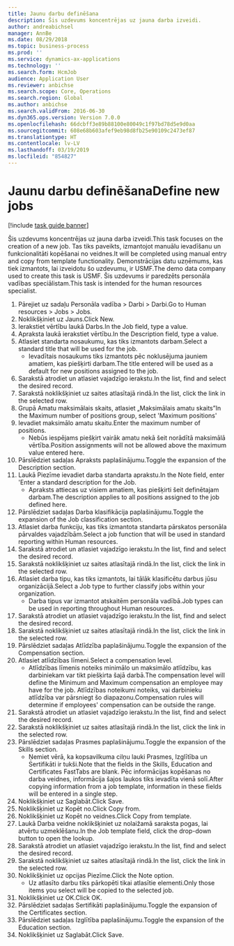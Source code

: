 ```yaml
---
title: Jaunu darbu definēšana
description: Šis uzdevums koncentrējas uz jauna darba izveidi.
author: andreabichsel
manager: AnnBe
ms.date: 08/29/2018
ms.topic: business-process
ms.prod: ''
ms.service: dynamics-ax-applications
ms.technology: ''
ms.search.form: HcmJob
audience: Application User
ms.reviewer: anbichse
ms.search.scope: Core, Operations
ms.search.region: Global
ms.author: anbichse
ms.search.validFrom: 2016-06-30
ms.dyn365.ops.version: Version 7.0.0
ms.openlocfilehash: 66dcbff3e89b88100e80049c1f97bd78d5e9d0aa
ms.sourcegitcommit: 608e68b603afef9eb98d8fb25e90109c2473ef87
ms.translationtype: HT
ms.contentlocale: lv-LV
ms.lasthandoff: 03/19/2019
ms.locfileid: "854827"
---
```

# <a name="define-new-jobs"></a><span data-ttu-id="4e0e0-103">Jaunu darbu definēšana</span><span class="sxs-lookup"><span data-stu-id="4e0e0-103">Define new jobs</span></span>

[!include [task guide banner](../../includes/task-guide-banner.md)]

<span data-ttu-id="4e0e0-104">Šis uzdevums koncentrējas uz jauna darba izveidi.</span><span class="sxs-lookup"><span data-stu-id="4e0e0-104">This task focuses on the creation of a new job.</span></span> <span data-ttu-id="4e0e0-105">Tas tiks paveikts, izmantojot manuālu ievadīšanu un funkcionalitāti kopēšanai no veidnes.</span><span class="sxs-lookup"><span data-stu-id="4e0e0-105">It will be completed using manual entry and copy from template functionality.</span></span> <span data-ttu-id="4e0e0-106">Demonstrācijas datu uzņēmums, kas tiek izmantots, lai izveidotu šo uzdevumu, ir USMF.</span><span class="sxs-lookup"><span data-stu-id="4e0e0-106">The demo data company used to create this task is USMF.</span></span> <span data-ttu-id="4e0e0-107">Šis uzdevums ir paredzēts personāla vadības speciālistam.</span><span class="sxs-lookup"><span data-stu-id="4e0e0-107">This task is intended for the human resources specialist.</span></span>

1. <span data-ttu-id="4e0e0-108">Pārejiet uz sadaļu Personāla vadība > Darbi > Darbi.</span><span class="sxs-lookup"><span data-stu-id="4e0e0-108">Go to Human resources > Jobs > Jobs.</span></span>
2. <span data-ttu-id="4e0e0-109">Noklikšķiniet uz Jauns.</span><span class="sxs-lookup"><span data-stu-id="4e0e0-109">Click New.</span></span>
3. <span data-ttu-id="4e0e0-110">Ierakstiet vērtību laukā Darbs.</span><span class="sxs-lookup"><span data-stu-id="4e0e0-110">In the Job field, type a value.</span></span>
4. <span data-ttu-id="4e0e0-111">Apraksta laukā ierakstiet vērtību.</span><span class="sxs-lookup"><span data-stu-id="4e0e0-111">In the Description field, type a value.</span></span>
5. <span data-ttu-id="4e0e0-112">Atlasiet standarta nosaukumu, kas tiks izmantots darbam.</span><span class="sxs-lookup"><span data-stu-id="4e0e0-112">Select a standard title that will be used for the job.</span></span> 
    * <span data-ttu-id="4e0e0-113">Ievadītais nosaukums tiks izmantots pēc noklusējuma jauniem amatiem, kas piešķirti darbam.</span><span class="sxs-lookup"><span data-stu-id="4e0e0-113">The title entered will be used as a default for new positions assigned to the job.</span></span>  
6. <span data-ttu-id="4e0e0-114">Sarakstā atrodiet un atlasiet vajadzīgo ierakstu.</span><span class="sxs-lookup"><span data-stu-id="4e0e0-114">In the list, find and select the desired record.</span></span>
7. <span data-ttu-id="4e0e0-115">Sarakstā noklikšķiniet uz saites atlasītajā rindā.</span><span class="sxs-lookup"><span data-stu-id="4e0e0-115">In the list, click the link in the selected row.</span></span>
8. <span data-ttu-id="4e0e0-116">Grupā Amatu maksimālais skaits, atlasiet „Maksimālais amatu skaits”</span><span class="sxs-lookup"><span data-stu-id="4e0e0-116">In the Maximum number of positions group, select 'Maximum positions'</span></span>
9. <span data-ttu-id="4e0e0-117">Ievadiet maksimālo amatu skaitu.</span><span class="sxs-lookup"><span data-stu-id="4e0e0-117">Enter the maximum number of positions.</span></span> 
    * <span data-ttu-id="4e0e0-118">Nebūs iespējams piešķirt vairāk amatu nekā šeit norādītā maksimālā vērtība.</span><span class="sxs-lookup"><span data-stu-id="4e0e0-118">Position assignments will not be allowed above the maximum value entered here.</span></span>  
10. <span data-ttu-id="4e0e0-119">Pārslēdziet sadaļas Apraksts paplašinājumu.</span><span class="sxs-lookup"><span data-stu-id="4e0e0-119">Toggle the expansion of the Description section.</span></span>
11. <span data-ttu-id="4e0e0-120">Laukā Piezīme ievadiet darba standarta aprakstu.</span><span class="sxs-lookup"><span data-stu-id="4e0e0-120">In the Note field, enter 'Enter a standard description for the Job.</span></span>
    * <span data-ttu-id="4e0e0-121">Apraksts attiecas uz visiem amatiem, kas piešķirti šeit definētajam darbam.</span><span class="sxs-lookup"><span data-stu-id="4e0e0-121">The description applies to all positions assigned to the job defined here.</span></span>  
12. <span data-ttu-id="4e0e0-122">Pārslēdziet sadaļas Darba klasifikācija paplašinājumu.</span><span class="sxs-lookup"><span data-stu-id="4e0e0-122">Toggle the expansion of the Job classification section.</span></span>
13. <span data-ttu-id="4e0e0-123">Atlasiet darba funkciju, kas tiks izmantota standarta pārskatos personāla pārvaldes vajadzībām.</span><span class="sxs-lookup"><span data-stu-id="4e0e0-123">Select a job function that will be used in standard reporting within Human resources.</span></span>
14. <span data-ttu-id="4e0e0-124">Sarakstā atrodiet un atlasiet vajadzīgo ierakstu.</span><span class="sxs-lookup"><span data-stu-id="4e0e0-124">In the list, find and select the desired record.</span></span>
15. <span data-ttu-id="4e0e0-125">Sarakstā noklikšķiniet uz saites atlasītajā rindā.</span><span class="sxs-lookup"><span data-stu-id="4e0e0-125">In the list, click the link in the selected row.</span></span>
16. <span data-ttu-id="4e0e0-126">Atlasiet darba tipu, kas tiks izmantots, lai tālāk klasificētu darbus jūsu organizācijā.</span><span class="sxs-lookup"><span data-stu-id="4e0e0-126">Select a Job type to further classify jobs within your organization.</span></span> 
    * <span data-ttu-id="4e0e0-127">Darba tipus var izmantot atskaitēm personāla vadībā.</span><span class="sxs-lookup"><span data-stu-id="4e0e0-127">Job types can be used in reporting throughout Human resources.</span></span>  
17. <span data-ttu-id="4e0e0-128">Sarakstā atrodiet un atlasiet vajadzīgo ierakstu.</span><span class="sxs-lookup"><span data-stu-id="4e0e0-128">In the list, find and select the desired record.</span></span>
18. <span data-ttu-id="4e0e0-129">Sarakstā noklikšķiniet uz saites atlasītajā rindā.</span><span class="sxs-lookup"><span data-stu-id="4e0e0-129">In the list, click the link in the selected row.</span></span>
19. <span data-ttu-id="4e0e0-130">Pārslēdziet sadaļas Atlīdzība paplašinājumu.</span><span class="sxs-lookup"><span data-stu-id="4e0e0-130">Toggle the expansion of the Compensation section.</span></span>
20. <span data-ttu-id="4e0e0-131">Atlasiet atlīdzības līmeni.</span><span class="sxs-lookup"><span data-stu-id="4e0e0-131">Select a compensation level.</span></span>
    * <span data-ttu-id="4e0e0-132">Atlīdzības līmenis noteiks minimālo un maksimālo atlīdzību, kas darbiniekam var tikt piešķirta šajā darbā.</span><span class="sxs-lookup"><span data-stu-id="4e0e0-132">The compensation level will define the Minimum and Maximum compensation an employee may have for the job.</span></span> <span data-ttu-id="4e0e0-133">Atlīdzības noteikumi noteiks, vai darbinieku atlīdzība var pārsniegt šo diapazonu.</span><span class="sxs-lookup"><span data-stu-id="4e0e0-133">Compensation rules will determine if employees' compensation can be outside the range.</span></span>  
21. <span data-ttu-id="4e0e0-134">Sarakstā atrodiet un atlasiet vajadzīgo ierakstu.</span><span class="sxs-lookup"><span data-stu-id="4e0e0-134">In the list, find and select the desired record.</span></span>
22. <span data-ttu-id="4e0e0-135">Sarakstā noklikšķiniet uz saites atlasītajā rindā.</span><span class="sxs-lookup"><span data-stu-id="4e0e0-135">In the list, click the link in the selected row.</span></span>
23. <span data-ttu-id="4e0e0-136">Pārslēdziet sadaļas Prasmes paplašinājumu.</span><span class="sxs-lookup"><span data-stu-id="4e0e0-136">Toggle the expansion of the Skills section.</span></span>
    * <span data-ttu-id="4e0e0-137">Ņemiet vērā, ka kopsavilkuma cilņu lauki Prasmes, Izglītība un Sertifikāti ir tukši.</span><span class="sxs-lookup"><span data-stu-id="4e0e0-137">Note that the fields in the Skills, Education and Certificates FastTabs are blank.</span></span> <span data-ttu-id="4e0e0-138">Pēc informācijas kopēšanas no darba veidnes, informācija šajos laukos tiks ievadīta vienā solī.</span><span class="sxs-lookup"><span data-stu-id="4e0e0-138">After copying information from a job template, information in these fields will be entered in a single step.</span></span>   
24. <span data-ttu-id="4e0e0-139">Noklikšķiniet uz Saglabāt.</span><span class="sxs-lookup"><span data-stu-id="4e0e0-139">Click Save.</span></span>
25. <span data-ttu-id="4e0e0-140">Noklikšķiniet uz Kopēt no.</span><span class="sxs-lookup"><span data-stu-id="4e0e0-140">Click Copy from.</span></span>
26. <span data-ttu-id="4e0e0-141">Noklikšķiniet uz Kopēt no veidnes.</span><span class="sxs-lookup"><span data-stu-id="4e0e0-141">Click Copy from template.</span></span>
27. <span data-ttu-id="4e0e0-142">Laukā Darba veidne noklikšķiniet uz nolaižamā saraksta pogas, lai atvērtu uzmeklēšanu.</span><span class="sxs-lookup"><span data-stu-id="4e0e0-142">In the Job template field, click the drop-down button to open the lookup.</span></span>
28. <span data-ttu-id="4e0e0-143">Sarakstā atrodiet un atlasiet vajadzīgo ierakstu.</span><span class="sxs-lookup"><span data-stu-id="4e0e0-143">In the list, find and select the desired record.</span></span>
29. <span data-ttu-id="4e0e0-144">Sarakstā noklikšķiniet uz saites atlasītajā rindā.</span><span class="sxs-lookup"><span data-stu-id="4e0e0-144">In the list, click the link in the selected row.</span></span>
30. <span data-ttu-id="4e0e0-145">Noklikšķiniet uz opcijas Piezīme.</span><span class="sxs-lookup"><span data-stu-id="4e0e0-145">Click the Note option.</span></span>
    * <span data-ttu-id="4e0e0-146">Uz atlasīto darbu tiks pārkopēti tikai atlasītie elementi.</span><span class="sxs-lookup"><span data-stu-id="4e0e0-146">Only those items you select will be copied to the selected job.</span></span>    
31. <span data-ttu-id="4e0e0-147">Noklikšķiniet uz OK.</span><span class="sxs-lookup"><span data-stu-id="4e0e0-147">Click OK.</span></span>
32. <span data-ttu-id="4e0e0-148">Pārslēdziet sadaļas Sertifikāti paplašinājumu.</span><span class="sxs-lookup"><span data-stu-id="4e0e0-148">Toggle the expansion of the Certificates section.</span></span>
33. <span data-ttu-id="4e0e0-149">Pārslēdziet sadaļas Izglītība paplašinājumu.</span><span class="sxs-lookup"><span data-stu-id="4e0e0-149">Toggle the expansion of the Education section.</span></span>
34. <span data-ttu-id="4e0e0-150">Noklikšķiniet uz Saglabāt.</span><span class="sxs-lookup"><span data-stu-id="4e0e0-150">Click Save.</span></span>

